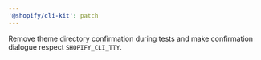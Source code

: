 ```yaml
---
'@shopify/cli-kit': patch
---
```


Remove theme directory confirmation during tests and make confirmation dialogue respect `SHOPIFY_CLI_TTY`.
